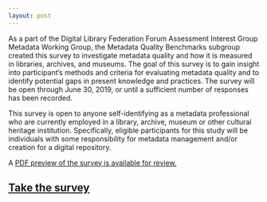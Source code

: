 ```yaml
---
layout: post
---
```

As a part of the Digital Library Federation Forum Assessment Interest Group Metadata Working Group, the Metadata Quality Benchmarks subgroup created this survey to investigate metadata quality and how it is measured in libraries, archives, and museums. The goal of this survey is to gain insight into participant’s methods and criteria for evaluating metadata quality and to identify potential gaps in present knowledge and practices. The survey will be open through June 30, 2019, or until a sufficient number of responses has been recorded. 

This survey is open to anyone self-identifying as a metadata professional who are currently employed in a library, archive, museum or other cultural heritage institution. Specifically, eligible participants for this study will be individuals with some responsibility for metadata management and/or creation for a digital repository.

A [PDF preview of the survey is available for review.](https://dlfmetadataassessment.github.io/MetadataBenchmarks/assets/Survey%20of%20Metadata%20Quality%20Benchmarks.pdf)

## [Take the survey](https://survey.az1.qualtrics.com/jfe/form/SV_6tKwGoSvJDuj5uR)
